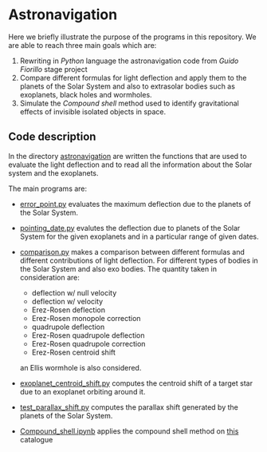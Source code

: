 # Astronavigation

Here we briefly illustrate the purpose of the programs in this repository. We are able to reach three main goals which are:
1. Rewriting in *Python* language the astronavigation code from *Guido Fiorillo* stage project
2. Compare different formulas for light deflection and apply them to the planets of the Solar System and also to extrasolar bodies such as exoplanets, black holes and wormholes.
3. Simulate the *Compound shell* method used to identify gravitational effects of invisible isolated objects in space.

## Code description
In the directory [astronavigation](astronavigation) are written the functions that are used to evaluate the light deflection and to read all the information about the Solar system and the exoplanets.

The main programs are:
* [error_point.py](error_point.py) evaluates the maximum deflection due to the planets of the Solar System.
* [pointing_date.py](pointing_date.py) evalutes the deflection due to planets of the Solar System for the given exoplanets and in a particular range of given dates.
* [comparison.py](comparison.py) makes a comparison between different formulas and different
contributions of light deflection. For different types of bodies in the Solar System
and also exo bodies. The quantity taken in consideration are:
  - deflection w/ null velocity
  - deflection w/ velocity
  - Erez-Rosen deflection
  - Erez-Rosen monopole correction
  - quadrupole deflection
  - Erez-Rosen quadrupole deflection
  - Erez-Rosen quadrupole correction
  - Erez-Rosen centroid shift
  
  an Ellis wormhole is also considered.
* [exoplanet_centroid_shift.py](exoplanet_centroid_shift.py) computes the centroid shift of a target star due to an exoplanet
orbiting around it.
* [test_parallax_shift.py](test_parallax_shift.py) computes the parallax shift generated by the planets of the Solar System.
* [Compound_shell.ipynb](Compound_shell.ipynb) applies the compound shell method on [this](Stars_GareqEvent2017_oneTransit_new2.dat) catalogue 